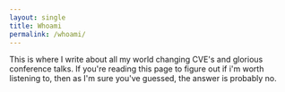 ```yaml
---
layout: single
title: Whoami
permalink: /whoami/
---
```


This is where I write about all my world changing CVE's and glorious conference talks. If you're reading this page to figure out if i'm worth listening to, then as I'm sure you've guessed, the answer is probably no. 